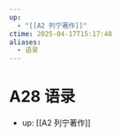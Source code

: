 ```yaml
---
up:
  - "[[A2 列宁著作]]"
ctime: 2025-04-17T15:17:48
aliases:
  - 语录
---
```


# A28 语录

- up: [[A2 列宁著作]]
